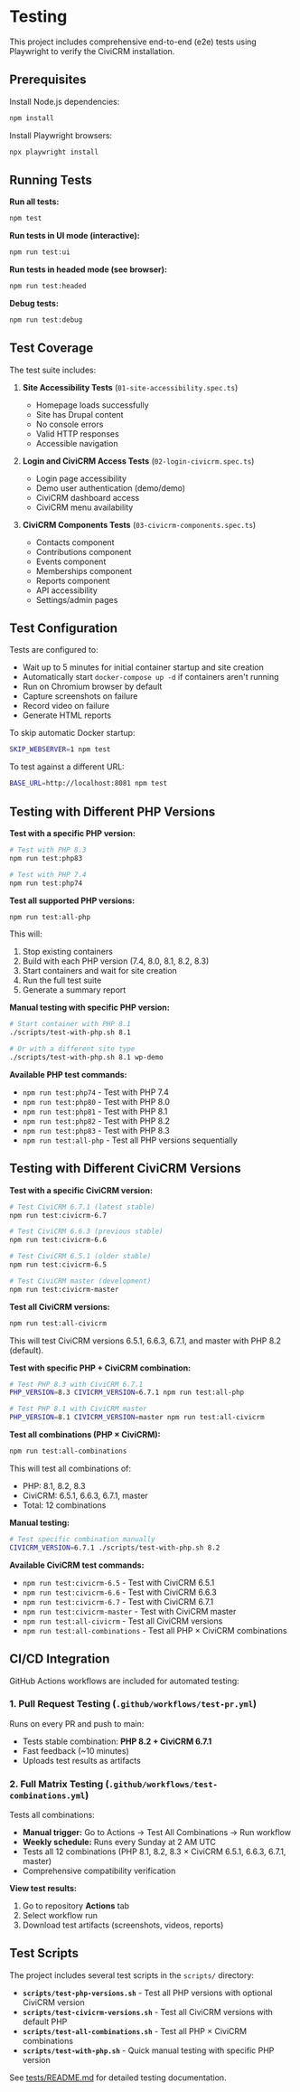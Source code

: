 # Testing

This project includes comprehensive end-to-end (e2e) tests using Playwright to verify the CiviCRM installation.

## Prerequisites

Install Node.js dependencies:
```bash
npm install
```

Install Playwright browsers:
```bash
npx playwright install
```

## Running Tests

**Run all tests:**
```bash
npm test
```

**Run tests in UI mode (interactive):**
```bash
npm run test:ui
```

**Run tests in headed mode (see browser):**
```bash
npm run test:headed
```

**Debug tests:**
```bash
npm run test:debug
```

## Test Coverage

The test suite includes:

1. **Site Accessibility Tests** (`01-site-accessibility.spec.ts`)
   - Homepage loads successfully
   - Site has Drupal content
   - No console errors
   - Valid HTTP responses
   - Accessible navigation

2. **Login and CiviCRM Access Tests** (`02-login-civicrm.spec.ts`)
   - Login page accessibility
   - Demo user authentication (demo/demo)
   - CiviCRM dashboard access
   - CiviCRM menu availability

3. **CiviCRM Components Tests** (`03-civicrm-components.spec.ts`)
   - Contacts component
   - Contributions component
   - Events component
   - Memberships component
   - Reports component
   - API accessibility
   - Settings/admin pages

## Test Configuration

Tests are configured to:
- Wait up to 5 minutes for initial container startup and site creation
- Automatically start `docker-compose up -d` if containers aren't running
- Run on Chromium browser by default
- Capture screenshots on failure
- Record video on failure
- Generate HTML reports

To skip automatic Docker startup:
```bash
SKIP_WEBSERVER=1 npm test
```

To test against a different URL:
```bash
BASE_URL=http://localhost:8081 npm test
```

## Testing with Different PHP Versions

**Test with a specific PHP version:**
```bash
# Test with PHP 8.3
npm run test:php83

# Test with PHP 7.4
npm run test:php74
```

**Test all supported PHP versions:**
```bash
npm run test:all-php
```

This will:
1. Stop existing containers
2. Build with each PHP version (7.4, 8.0, 8.1, 8.2, 8.3)
3. Start containers and wait for site creation
4. Run the full test suite
5. Generate a summary report

**Manual testing with specific PHP version:**
```bash
# Start container with PHP 8.1
./scripts/test-with-php.sh 8.1

# Or with a different site type
./scripts/test-with-php.sh 8.1 wp-demo
```

**Available PHP test commands:**
- `npm run test:php74` - Test with PHP 7.4
- `npm run test:php80` - Test with PHP 8.0
- `npm run test:php81` - Test with PHP 8.1
- `npm run test:php82` - Test with PHP 8.2
- `npm run test:php83` - Test with PHP 8.3
- `npm run test:all-php` - Test all PHP versions sequentially

## Testing with Different CiviCRM Versions

**Test with a specific CiviCRM version:**
```bash
# Test CiviCRM 6.7.1 (latest stable)
npm run test:civicrm-6.7

# Test CiviCRM 6.6.3 (previous stable)
npm run test:civicrm-6.6

# Test CiviCRM 6.5.1 (older stable)
npm run test:civicrm-6.5

# Test CiviCRM master (development)
npm run test:civicrm-master
```

**Test all CiviCRM versions:**
```bash
npm run test:all-civicrm
```

This will test CiviCRM versions 6.5.1, 6.6.3, 6.7.1, and master with PHP 8.2 (default).

**Test with specific PHP + CiviCRM combination:**
```bash
# Test PHP 8.3 with CiviCRM 6.7.1
PHP_VERSION=8.3 CIVICRM_VERSION=6.7.1 npm run test:all-php

# Test PHP 8.1 with CiviCRM master
PHP_VERSION=8.1 CIVICRM_VERSION=master npm run test:all-civicrm
```

**Test all combinations (PHP × CiviCRM):**
```bash
npm run test:all-combinations
```

This will test all combinations of:
- PHP: 8.1, 8.2, 8.3
- CiviCRM: 6.5.1, 6.6.3, 6.7.1, master
- Total: 12 combinations

**Manual testing:**
```bash
# Test specific combination manually
CIVICRM_VERSION=6.7.1 ./scripts/test-with-php.sh 8.2
```

**Available CiviCRM test commands:**
- `npm run test:civicrm-6.5` - Test with CiviCRM 6.5.1
- `npm run test:civicrm-6.6` - Test with CiviCRM 6.6.3
- `npm run test:civicrm-6.7` - Test with CiviCRM 6.7.1
- `npm run test:civicrm-master` - Test with CiviCRM master
- `npm run test:all-civicrm` - Test all CiviCRM versions
- `npm run test:all-combinations` - Test all PHP × CiviCRM combinations

## CI/CD Integration

GitHub Actions workflows are included for automated testing:

### 1. Pull Request Testing (`.github/workflows/test-pr.yml`)
Runs on every PR and push to main:
- Tests stable combination: **PHP 8.2 + CiviCRM 6.7.1**
- Fast feedback (~10 minutes)
- Uploads test results as artifacts

### 2. Full Matrix Testing (`.github/workflows/test-combinations.yml`)
Tests all combinations:
- **Manual trigger:** Go to Actions → Test All Combinations → Run workflow
- **Weekly schedule:** Runs every Sunday at 2 AM UTC
- Tests all 12 combinations (PHP 8.1, 8.2, 8.3 × CiviCRM 6.5.1, 6.6.3, 6.7.1, master)
- Comprehensive compatibility verification

**View test results:**
1. Go to repository **Actions** tab
2. Select workflow run
3. Download test artifacts (screenshots, videos, reports)

## Test Scripts

The project includes several test scripts in the `scripts/` directory:

- **`scripts/test-php-versions.sh`** - Test all PHP versions with optional CiviCRM version
- **`scripts/test-civicrm-versions.sh`** - Test all CiviCRM versions with default PHP
- **`scripts/test-all-combinations.sh`** - Test all PHP × CiviCRM combinations
- **`scripts/test-with-php.sh`** - Quick manual testing with specific PHP version

See [tests/README.md](../tests/README.md) for detailed testing documentation.

